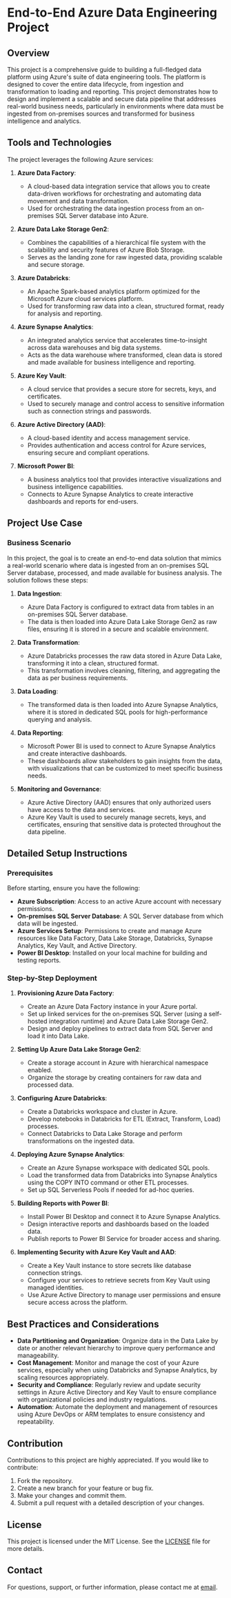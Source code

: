 # End-to-End Azure Data Engineering Project

## Overview

This project is a comprehensive guide to building a full-fledged data platform using Azure's suite of data engineering tools. The platform is designed to cover the entire data lifecycle, from ingestion and transformation to loading and reporting. This project demonstrates how to design and implement a scalable and secure data pipeline that addresses real-world business needs, particularly in environments where data must be ingested from on-premises sources and transformed for business intelligence and analytics.

## Tools and Technologies

The project leverages the following Azure services:

1. **Azure Data Factory**:
    - A cloud-based data integration service that allows you to create data-driven workflows for orchestrating and automating data movement and data transformation.
    - Used for orchestrating the data ingestion process from an on-premises SQL Server database into Azure.

2. **Azure Data Lake Storage Gen2**:
    - Combines the capabilities of a hierarchical file system with the scalability and security features of Azure Blob Storage.
    - Serves as the landing zone for raw ingested data, providing scalable and secure storage.

3. **Azure Databricks**:
    - An Apache Spark-based analytics platform optimized for the Microsoft Azure cloud services platform.
    - Used for transforming raw data into a clean, structured format, ready for analysis and reporting.

4. **Azure Synapse Analytics**:
    - An integrated analytics service that accelerates time-to-insight across data warehouses and big data systems.
    - Acts as the data warehouse where transformed, clean data is stored and made available for business intelligence and reporting.

5. **Azure Key Vault**:
    - A cloud service that provides a secure store for secrets, keys, and certificates.
    - Used to securely manage and control access to sensitive information such as connection strings and passwords.

6. **Azure Active Directory (AAD)**:
    - A cloud-based identity and access management service.
    - Provides authentication and access control for Azure services, ensuring secure and compliant operations.

7. **Microsoft Power BI**:
    - A business analytics tool that provides interactive visualizations and business intelligence capabilities.
    - Connects to Azure Synapse Analytics to create interactive dashboards and reports for end-users.
## Project Use Case

### Business Scenario

In this project, the goal is to create an end-to-end data solution that mimics a real-world scenario where data is ingested from an on-premises SQL Server database, processed, and made available for business analysis. The solution follows these steps:

1. **Data Ingestion**:
    - Azure Data Factory is configured to extract data from tables in an on-premises SQL Server database.
    - The data is then loaded into Azure Data Lake Storage Gen2 as raw files, ensuring it is stored in a secure and scalable environment.

2. **Data Transformation**:
    - Azure Databricks processes the raw data stored in Azure Data Lake, transforming it into a clean, structured format.
    - This transformation involves cleaning, filtering, and aggregating the data as per business requirements.

3. **Data Loading**:
    - The transformed data is then loaded into Azure Synapse Analytics, where it is stored in dedicated SQL pools for high-performance querying and analysis.

4. **Data Reporting**:
    - Microsoft Power BI is used to connect to Azure Synapse Analytics and create interactive dashboards.
    - These dashboards allow stakeholders to gain insights from the data, with visualizations that can be customized to meet specific business needs.

5. **Monitoring and Governance**:
    - Azure Active Directory (AAD) ensures that only authorized users have access to the data and services.
    - Azure Key Vault is used to securely manage secrets, keys, and certificates, ensuring that sensitive data is protected throughout the data pipeline.

## Detailed Setup Instructions

### Prerequisites

Before starting, ensure you have the following:

- **Azure Subscription**: Access to an active Azure account with necessary permissions.
- **On-premises SQL Server Database**: A SQL Server database from which data will be ingested.
- **Azure Services Setup**: Permissions to create and manage Azure resources like Data Factory, Data Lake Storage, Databricks, Synapse Analytics, Key Vault, and Active Directory.
- **Power BI Desktop**: Installed on your local machine for building and testing reports.

### Step-by-Step Deployment

1. **Provisioning Azure Data Factory**:
    - Create an Azure Data Factory instance in your Azure portal.
    - Set up linked services for the on-premises SQL Server (using a self-hosted integration runtime) and Azure Data Lake Storage Gen2.
    - Design and deploy pipelines to extract data from SQL Server and load it into Data Lake.

2. **Setting Up Azure Data Lake Storage Gen2**:
    - Create a storage account in Azure with hierarchical namespace enabled.
    - Organize the storage by creating containers for raw data and processed data.

3. **Configuring Azure Databricks**:
    - Create a Databricks workspace and cluster in Azure.
    - Develop notebooks in Databricks for ETL (Extract, Transform, Load) processes.
    - Connect Databricks to Data Lake Storage and perform transformations on the ingested data.

4. **Deploying Azure Synapse Analytics**:
    - Create an Azure Synapse workspace with dedicated SQL pools.
    - Load the transformed data from Databricks into Synapse Analytics using the COPY INTO command or other ETL processes.
    - Set up SQL Serverless Pools if needed for ad-hoc queries.

5. **Building Reports with Power BI**:
    - Install Power BI Desktop and connect it to Azure Synapse Analytics.
    - Design interactive reports and dashboards based on the loaded data.
    - Publish reports to Power BI Service for broader access and sharing.

6. **Implementing Security with Azure Key Vault and AAD**:
    - Create a Key Vault instance to store secrets like database connection strings.
    - Configure your services to retrieve secrets from Key Vault using managed identities.
    - Use Azure Active Directory to manage user permissions and ensure secure access across the platform.

## Best Practices and Considerations

- **Data Partitioning and Organization**: Organize data in the Data Lake by date or another relevant hierarchy to improve query performance and manageability.
- **Cost Management**: Monitor and manage the cost of your Azure services, especially when using Databricks and Synapse Analytics, by scaling resources appropriately.
- **Security and Compliance**: Regularly review and update security settings in Azure Active Directory and Key Vault to ensure compliance with organizational policies and industry regulations.
- **Automation**: Automate the deployment and management of resources using Azure DevOps or ARM templates to ensure consistency and repeatability.

## Contribution

Contributions to this project are highly appreciated. If you would like to contribute:

1. Fork the repository.
2. Create a new branch for your feature or bug fix.
3. Make your changes and commit them.
4. Submit a pull request with a detailed description of your changes.

## License

This project is licensed under the MIT License. See the [LICENSE](LICENSE) file for more details.

## Contact

For questions, support, or further information, please contact me at [email](mailto:kasambalumwagi@gmail.com).
